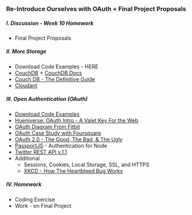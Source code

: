 ### Re-Introduce Ourselves with OAuth + Final Project Proposals

##### I. Discussion - Week 10 Homework
* Final Project Proposals

##### II. More Storage  
* Download Code Examples - HERE
* [CouchDB](http://couchdb.apache.org/) + [CouchDB Docs](http://docs.couchdb.org/en/1.6.1/contents.html)
* [Couch DB - The Definitive Guide](http://guide.couchdb.org/editions/1/en/index.html)
* [Cloudant](https://cloudant.com)

##### III. Open Authentication (OAuth)  
* [Download Code Examples](https://dl.dropboxusercontent.com/u/9648298/Mashups_Auth_Code_Examples.zip)
* [Hueniverse: OAuth Intro - A Valet Key For the Web](http://hueniverse.com/oauth/guide/intro/)
* [OAuth Diagram From Fitbit](https://wiki.fitbit.com/display/API/OAuth+Authentication+in+the+Fitbit+API#OAuthAuthenticationintheFitbitAPI-TheOAuthFlow)
* [OAuth Case Study with Foursquare](http://www.sitepoint.com/oauth-explained-with-foursquar/)
* [OAuth 2.0 - The Good, The Bad, & The Ugly](http://code.tutsplus.com/tutorials/oauth-2-0-the-good-the-bad-the-ugly--net-33216)
* [PassportJS](http://passportjs.org/) - Authentication for Node
* [Twitter REST API v.1.1](https://dev.twitter.com/docs/api/1.1)
* Additional
	* Sessions, Cookies, Local Storage, SSL, and HTTPS
	* [XKCD - How The Heartbleed Bug Works](http://xkcd.com/1354/)

##### IV. Homework
* Coding Exercise
* Work - on Final Project
